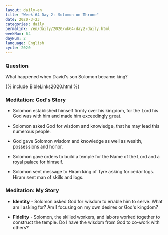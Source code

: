 ```yaml
---
layout: daily-en
title: "Week 64 Day 2: Solomon on Throne"
date: 2020-3-23 
categories: daily
permalink: /en/daily/2020/wk64-day2-daily.html
weekNum: 64
dayNum: 2
language: English
cycle: 2020
---
```


### Question     
What happened when David's son Solomon became king?

{% include BibleLinks2020.html %} 

### Meditation: God's Story   
+ Solomon established himself firmly over his kingdom, for the Lord his God was with him and made him exceedingly great. 

+ Solomon asked God for wisdom and knowledge, that he may lead this numerous people. 

+ God gave Solomon wisdom and knowledge as well as wealth, possessions and honor. 

+ Solomon gave orders to build a temple for the Name of the Lord and a royal palace for himself. 

+ Solomon sent message to Hiram king of Tyre asking for cedar logs. Hiram sent man of skills and logs. 

### Meditation: My Story   
+ **Identity** - Solomon asked God for wisdom to enable him to serve. What am I asking for? Am I focusing on my own desires or God's kingdom? 

+ **Fidelity** - Solomon, the skilled workers, and labors worked together to construct the temple. Do I have the wisdom from God to co-work with others? 